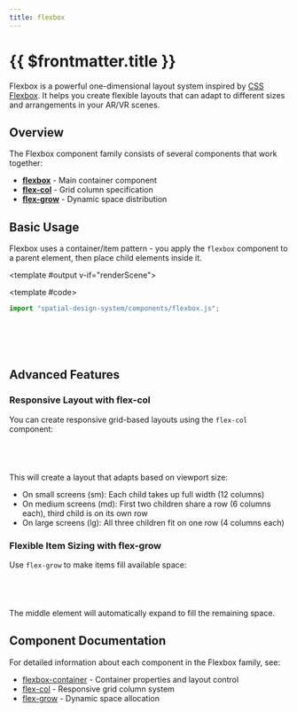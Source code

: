 ```yaml
---
title: flexbox
---
```


<script setup lang="ts">
import { ref, onMounted } from "vue";
import ComponentExample from "../vue/ComponentExample.vue";

const renderScene = ref(false);

onMounted(async () => {
  try {
    await import("spatial-design-system/components/flexbox.js");
    renderScene.value = true;
  } catch(e) {
    console.error(e);
  }
});
</script>

# {{ $frontmatter.title }}

Flexbox is a powerful one-dimensional layout system inspired by [CSS Flexbox](https://developer.mozilla.org/en-US/docs/Web/CSS/flex). It helps you create flexible layouts that can adapt to different sizes and arrangements in your AR/VR scenes.

## Overview

The Flexbox component family consists of several components that work together:

- [**flexbox**](/ar-vr-components/flexbox-container) - Main container component
- [**flex-col**](/ar-vr-components/flex-col) - Grid column specification
- [**flex-grow**](/ar-vr-components/flex-grow) - Dynamic space distribution

## Basic Usage

Flexbox uses a container/item pattern - you apply the `flexbox` component to a parent element, then place child elements inside it.

<ComponentExample :fixed="true">

<template #output v-if="renderScene">
<a-plane
position="0 1.6 -3"
width="2"
height="2"
material="color: #018A6C"
flexbox="
direction: row;
justify: center;
items: center;
gap: 50 50;
wrap: true;
">

  <a-plane color="white"></a-plane>
  <a-plane color="white"></a-plane>
  <a-plane color="white"></a-plane>
  <a-plane color="white"></a-plane>
</a-plane>
</template>

<template #code>

```js
import "spatial-design-system/components/flexbox.js";
```

```html






```

</template>

</ComponentExample>

## Advanced Features

### Responsive Layout with flex-col

You can create responsive grid-based layouts using the `flex-col` component:

```html





```

This will create a layout that adapts based on viewport size:
- On small screens (sm): Each child takes up full width (12 columns)
- On medium screens (md): First two children share a row (6 columns each), third child is on its own row
- On large screens (lg): All three children fit on one row (4 columns each)

### Flexible Item Sizing with flex-grow

Use `flex-grow` to make items fill available space:

```html





```

The middle element will automatically expand to fill the remaining space.

## Component Documentation

For detailed information about each component in the Flexbox family, see:

- [flexbox-container](/ar-vr-components/flexbox-container) - Container properties and layout control
- [flex-col](/ar-vr-components/flex-col) - Responsive grid column system
- [flex-grow](/ar-vr-components/flex-grow) - Dynamic space allocation
